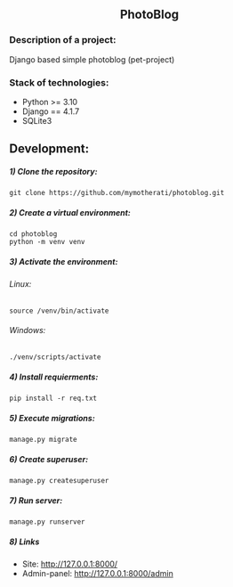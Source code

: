 <h2 align="center">PhotoBlog</h2>

### Description of a project:
Django based simple photoblog (pet-project)

### Stack of technologies:
- Python >= 3.10
- Django == 4.1.7
- SQLite3

## Development:

##### 1) Clone the repository:
    git clone https://github.com/mymotherati/photoblog.git

##### 2) Create a virtual environment:
    cd photoblog
    python -m venv venv

##### 3) Activate the environment:
###### Linux:
    source /venv/bin/activate

###### Windows:
    ./venv/scripts/activate
    
##### 4) Install requierments:
    pip install -r req.txt
    
##### 5) Execute migrations:
    manage.py migrate
    
##### 6) Create superuser:
    manage.py createsuperuser

##### 7) Run server:
    manage.py runserver

##### 8) Links
- Site: http://127.0.0.1:8000/
- Admin-panel: http://127.0.0.1:8000/admin
